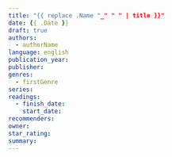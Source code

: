 ```yaml
---
title: "{{ replace .Name "_" " " | title }}"
date: {{ .Date }}
draft: true
authors:
  - authorName
language: english
publication_year:
publisher:
genres:
  - firstGenre
series:
readings:
  - finish_date:
    start_date:
recommenders:
owner:
star_rating:
summary:
---
```


